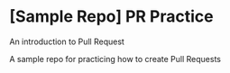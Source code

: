 # [Sample Repo] PR Practice
An introduction to Pull Request

A sample repo for practicing how to create Pull Requests

